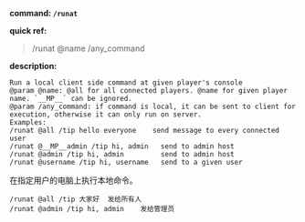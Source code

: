<!-- BEGIN_AUTOGEN: do NOT edit in this block -->

**command: `/runat`**

**quick ref:**
> /runat @name /any_command

**description:**

```
Run a local client side command at given player's console
@param @name: @all for all connected players. @name for given player name. `__MP__` can be ignored.
@param /any_command: if command is local, it can be sent to client for execution, otherwise it can only run on server.
Examples:
/runat @all /tip hello everyone    send message to every connected user
/runat @__MP__admin /tip hi, admin   send to admin host
/runat @admin /tip hi, admin         send to admin host
/runat @username /tip hi, username   send to a given user
```

<!-- END_AUTOGEN-->

在指定用户的电脑上执行本地命令。 

```
/runat @all /tip 大家好  发给所有人
/runat @admin /tip hi, admin    发给管理员
```